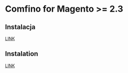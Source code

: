 # Comfino for Magento >= 2.3

## Instalacja

[LINK](docs/comfino.pl.md)

## Instalation

[LINK](docs/comfino.en.md)
